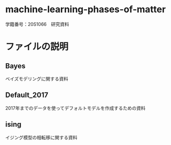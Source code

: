 # machine-learning-phases-of-matter
学籍番号：20S1066　研究資料

# ファイルの説明
## Bayes
ベイズモデリングに関する資料
## Default_2017
2017年までのデータを使ってデフォルトモデルを作成するための資料
## ising
イジング模型の相転移に関する資料

